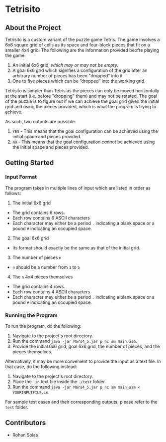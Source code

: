 # Tetrisito

## About the Project
Tetrisito is a custom variant of the puzzle game Tetris. The game involves a 6x6 square grid of cells as its space and four-block pieces that fit on a smaller 4x4 grid. The following are the information provided beofre playing the game:
1. An initial 6x6 grid, *which may or may not be empty*.
2. A goal 6x6 grid which signifies a configuration of the grid after an arbitrary number of pieces has been "dropped" into it
3. One to five pieces which can be ”dropped” into the working grid.
   
Tetrisito is simpler than Tetris as the pieces can only be moved horizontally at the start (i.e. before "dropping" them) and may not be rotated. The goal of the puzzle is to figure out if we can achieve the goal grid given the initial grid and using the pieces provided, which is what the program is trying to achieve.

As such, two outputs are possible:
1. `YES` - This means that the goal configuration can be achieved using the initial space and pieces provided.
2. `NO` - This means that the goal configuration *cannot* be achieved using the initial space and pieces provided.

## Getting Started

### Input Format
The program takes in multiple lines of input which are listed in order as follows:
1. The initial 6x6 grid
  - The grid contains 6 rows.
  - Each row contains 6 ASCII characters
  - Each character may either be a period `.` indicating a blank space or a pound `#` indicating an occupied space.
2. The goal 6x6 grid
  - Its format should exactly be the same as that of the initial grid.
3. The number of pieces `n`
  -  `n` should be a number from `1` to `5`
4. The `n` 4x4 pieces themselves
  - The grid contains 4 rows.
  - Each row contains 4 ASCII characters
  - Each character may either be a period `.` indicating a blank space or a pound `#` indicating an occupied space.

### Running the Program
To run the program, do the following:
1. Navigate to the project's root directory.
2. Run the command `java -jar Mars4_5.jar p nc sm main.asm`.
3. Provide the initial 6x6 grid, goal 6x6 grid, the number of pieces, and the pieces themselves.

Alternatively, it may be more convenient to provide the input as a text file. In that case, do the following instead:
1. Navigate to the project's root directory.
2. Place the `.in` text file inside the `./test` folder.
3. Run the command `java -jar Mars4_5.jar p nc sm main.asm < YOURINPUTFILE.in`.
   
For sample test cases and their corresponding outputs, please refer to the `test` folder.

## Contributors
* Rohan Solas
